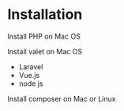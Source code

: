 # Installation

Install PHP on Mac OS

Install valet on Mac OS

- Laravel
- Vue.js
- node js

Install composer on Mac or Linux 
